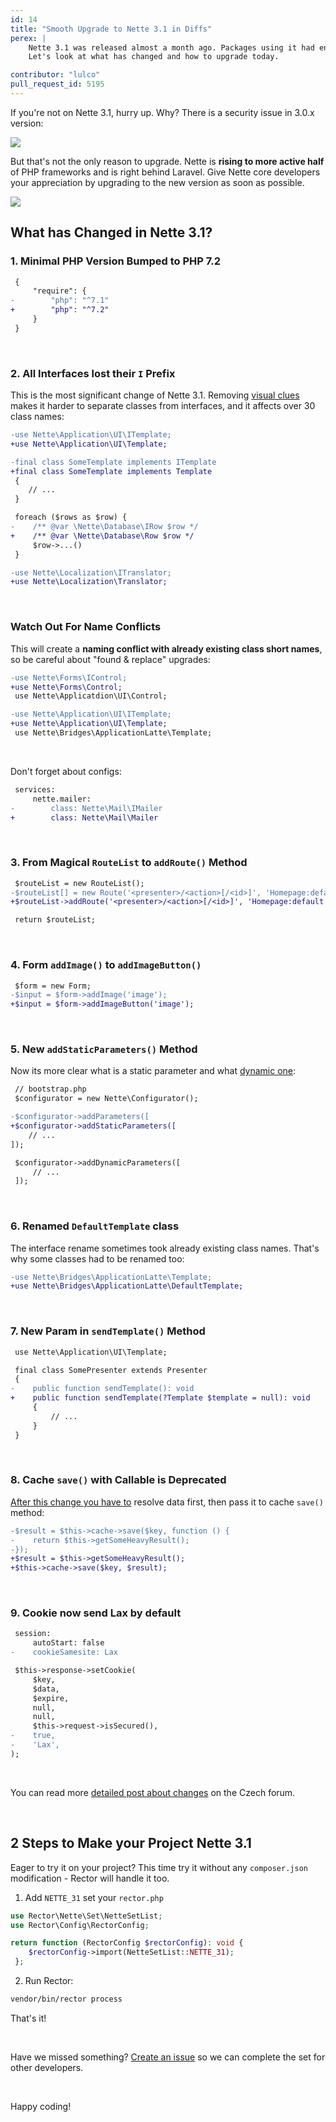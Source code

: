 ```yaml
---
id: 14
title: "Smooth Upgrade to Nette 3.1 in Diffs"
perex: |
    Nette 3.1 was released almost a month ago. Packages using it had enough time to give support to small BC breaks and now it's ready to run on your project.
    Let's look at what has changed and how to upgrade today.

contributor: "lulco"
pull_request_id: 5195
---
```


If you're not on Nette 3.1, hurry up. Why? There is a security issue in 3.0.x version:

<img src="/assets/images/blog/2021/nette_31_security.png" class="img-thumbnail mt-3 mb-3">

<br>

But that's not the only reason to upgrade. Nette is **rising to more active half** of PHP frameworks and is right behind Laravel. Give Nette core developers your appreciation by upgrading to the new version as soon as possible.

<a href="https://tomasvotruba.com/php-framework-trends">
<img src="/assets/images/blog/2021/nette_31_trends.png" class="img-thumbnail mt-3 mb-3">
</a>

<br>

## What has Changed in Nette 3.1?

### 1. Minimal PHP Version Bumped to PHP 7.2

```diff
 {
     "require": {
-        "php": "^7.1"
+        "php": "^7.2"
     }
 }
```

<br>

### 2. All Interfaces lost their `I` Prefix

This is the most significant change of Nette 3.1. Removing [visual clues](https://sensible.com/dont-make-me-think/) makes it harder to separate classes from interfaces, and it affects over 30 class names:

```diff
-use Nette\Application\UI\ITemplate;
+use Nette\Application\UI\Template;

-final class SomeTemplate implements ITemplate
+final class SomeTemplate implements Template
 {
    // ...
 }
```

```diff
 foreach ($rows as $row) {
-    /** @var \Nette\Database\IRow $row */
+    /** @var \Nette\Database\Row $row */
     $row->...()
 }
```

```diff
-use Nette\Localization\ITranslator;
+use Nette\Localization\Translator;
```

<br>

### Watch Out For Name Conflicts

This will create a **naming conflict with already existing class short names**, so be careful about "found & replace" upgrades:

```diff
-use Nette\Forms\IControl;
+use Nette\Forms\Control;
 use Nette\Applicatdion\UI\Control;
```

```diff
-use Nette\Application\UI\ITemplate;
+use Nette\Application\UI\Template;
 use Nette\Bridges\ApplicationLatte\Template;
```

<br>

Don't forget about configs:

```diff
 services:
     nette.mailer:
-        class: Nette\Mail\IMailer
+        class: Nette\Mail\Mailer
```

<br>

### 3. From Magical `RouteList`  to `addRoute()` Method

```diff
 $routeList = new RouteList();
-$routeList[] = new Route('<presenter>/<action>[/<id>]', 'Homepage:default');
+$routeList->addRoute('<presenter>/<action>[/<id>]', 'Homepage:default');

 return $routeList;
```

<br>

### 4. Form `addImage()` to `addImageButton()`

```diff
 $form = new Form;
-$input = $form->addImage('image');
+$input = $form->addImageButton('image');
```

<br>

### 5. New `addStaticParameters()` Method

Now its more clear what is a static parameter and what [dynamic one](https://doc.nette.org/en/3.0/bootstrap#toc-dynamic-parameters):

```diff
 // bootstrap.php
 $configurator = new Nette\Configurator();

-$configurator->addParameters([
+$configurator->addStaticParameters([
    // ...
]);

 $configurator->addDynamicParameters([
     // ...
 ]);
```

<br>

### 6. Renamed `DefaultTemplate` class

The ~~i~~nterface rename sometimes took already existing class names.
That's why some classes had to be renamed too:

```diff
-use Nette\Bridges\ApplicationLatte\Template;
+use Nette\Bridges\ApplicationLatte\DefaultTemplate;
```

<br>

### 7. New Param in `sendTemplate()` Method

```diff
 use Nette\Application\UI\Template;

 final class SomePresenter extends Presenter
 {
-    public function sendTemplate(): void
+    public function sendTemplate(?Template $template = null): void
     {
         // ...
     }
 }
```

<br>

### 8. Cache `save()` with Callable is Deprecated

[After this change you have to](https://github.com/nette/caching/commit/5ffe263752af5ccf3866a28305e7b2669ab4da82#diff-c3abbeb8a7d04b072c4f38e38e10d763123f5503f1719f852ec21e1602c4c4db) resolve data first, then pass it to cache `save()` method:

```diff
-$result = $this->cache->save($key, function () {
-    return $this->getSomeHeavyResult();
-});
+$result = $this->getSomeHeavyResult();
+$this->cache->save($key, $result);
```

<br>

### 9. Cookie now send Lax by default

```diff
 session:
     autoStart: false
-    cookieSamesite: Lax
```

```diff
 $this->response->setCookie(
     $key,
     $data,
     $expire,
     null,
     null,
     $this->request->isSecured(),
-    true,
-    'Lax',
);
```

<br>

You can read more [detailed post about changes](https://forum.nette.org/cs/34080-novinky-v-nette-3-1-je-venku) on the Czech forum.

<br>


## 2 Steps to Make your Project Nette 3.1

Eager to try it on your project? This time try it without any `composer.json` modification - Rector will handle it too.

1. Add `NETTE_31` set your `rector.php`

```php
use Rector\Nette\Set\NetteSetList;
use Rector\Config\RectorConfig;

return function (RectorConfig $rectorConfig): void {
    $rectorConfig->import(NetteSetList::NETTE_31);
 };
```

2. Run Rector:

```bash
vendor/bin/rector process
```

That's it!

<br>

Have we missed something? [Create an issue](https://github.com/rectorphp/rector/issues/new?assignees=&labels=feature&template=2_Feature_request.md) so we can complete the set for other developers.

<br>

Happy coding!
